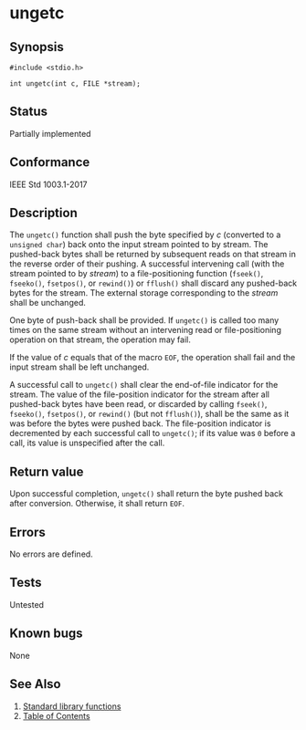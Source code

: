 # ungetc

## Synopsis

`#include <stdio.h>`

`int ungetc(int c, FILE *stream);`

## Status

Partially implemented

## Conformance

IEEE Std 1003.1-2017

## Description

The `ungetc()` function shall push the byte specified by _c_ (converted to a `unsigned char`) back onto the input stream
pointed to by stream. The pushed-back bytes shall be returned by subsequent reads on that stream in the reverse order of
their pushing. A successful intervening call (with the stream pointed to by _stream_) to a file-positioning function
(`fseek()`, `fseeko()`, `fsetpos()`, or `rewind()`) or `fflush()` shall discard any pushed-back bytes for the stream.
The external storage corresponding to the _stream_ shall be unchanged.

One byte of push-back shall be provided. If `ungetc()` is called too many times on the same stream without an
intervening read or file-positioning operation on that stream, the operation may fail.

If the value of _c_ equals that of the macro `EOF`, the operation shall fail and the input stream shall be left
unchanged.

A successful call to `ungetc()` shall clear the end-of-file indicator for the stream. The value of the file-position
indicator for the stream after all pushed-back bytes have been read, or discarded by calling `fseek()`, `fseeko()`,
`fsetpos()`, or `rewind()` (but not `fflush()`), shall be the same as it was before the bytes were pushed back. The
file-position indicator is decremented by each successful call to `ungetc()`; if its value was `0` before a call, its
value is unspecified after the call.

## Return value

Upon successful completion, `ungetc()` shall return the byte pushed back after conversion. Otherwise, it shall return
`EOF`.

## Errors

No errors are defined.

## Tests

Untested

## Known bugs

None

## See Also

1. [Standard library functions](../functions.md)
2. [Table of Contents](../../../README.md)
